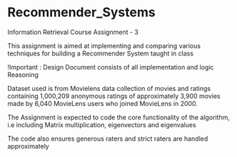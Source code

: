 # Recommender_Systems
Information Retrieval Course Assignment  - 3

This assignment is aimed at implementing and comparing various techniques for building a Recommender System taught in class

!Important : Design Document consists of all implementation and logic Reasoning

Dataset used is from Movielens data collection of movies and ratings containing 1,000,209 anonymous ratings of approximately 3,900 movies made by 6,040 MovieLens users who joined MovieLens in 2000.

The Assignment is expected to code the core functionality of the algorithm, i.e including Matrix multiplication, eigenvectors and eigenvalues

The code also ensures generous raters and strict raters are handled approximately

